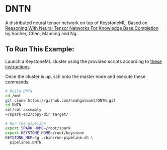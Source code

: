 # DNTN

A distributed neural tensor network on top of KeystoneML. Based on [Reasoning With Neural Tensor Networks For Knowledge Base Completion](http://www.socher.org/index.php/Main/ReasoningWithNeuralTensorNetworksForKnowledgeBaseCompletion) by Socher, Chen, Manning and Ng.

## To Run This Example:
Launch a KeystoneML cluster using the provided scripts according to [these instructions](http://keystone-ml.org/running_pipelines.html).

Once the cluster is up, ssh onto the master node and execute these commands:

```bash
# Build DNTN
cd /mnt
git clone https://github.com/noahgolmant/DNTN.git
cd DNTN
sbt/sbt assembly
~/spark-ec2/copy-dir target/

# Run the pipeline
export SPARK_HOME=/root/spark
export KEYSTONE_HOME=/root/keystone
KEYSTONE_MEM=4g ./bin/run-pipeline.sh \
  pipelines.DNTN 
```  
